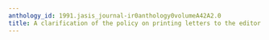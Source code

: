 ```yaml
---
anthology_id: 1991.jasis_journal-ir0anthology0volumeA42A2.0
title: A clarification of the policy on printing letters to the editor
---
```

